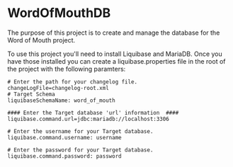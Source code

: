 # WordOfMouthDB
The purpose of this project is to create and manage the database for the Word of Mouth project.

To use this project you'll need to install Liquibase and MariaDB.
Once you have those installed you can create a liquibase.properties file in the root of the project with the following
paramters:

```
# Enter the path for your changelog file.
changeLogFile=changelog-root.xml
# Target Schema
liquibaseSchemaName: word_of_mouth

#### Enter the Target database 'url' information  ####
liquibase.command.url=jdbc:mariadb://localhost:3306

# Enter the username for your Target database.
liquibase.command.username: username

# Enter the password for your Target database.
liquibase.command.password: password
```
